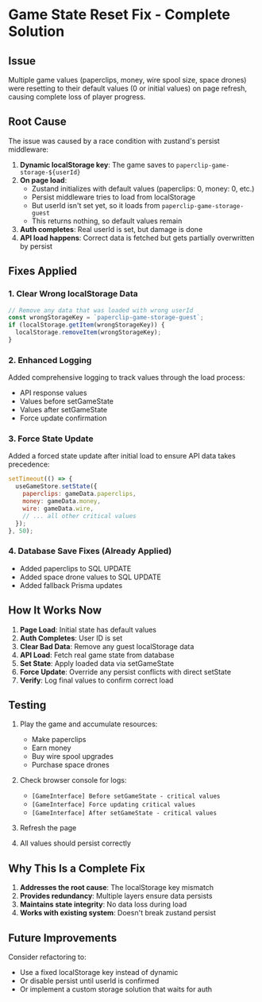 # Game State Reset Fix - Complete Solution

## Issue
Multiple game values (paperclips, money, wire spool size, space drones) were resetting to their default values (0 or initial values) on page refresh, causing complete loss of player progress.

## Root Cause
The issue was caused by a race condition with zustand's persist middleware:

1. **Dynamic localStorage key**: The game saves to `paperclip-game-storage-${userId}`
2. **On page load**: 
   - Zustand initializes with default values (paperclips: 0, money: 0, etc.)
   - Persist middleware tries to load from localStorage
   - But userId isn't set yet, so it loads from `paperclip-game-storage-guest`
   - This returns nothing, so default values remain
3. **Auth completes**: Real userId is set, but damage is done
4. **API load happens**: Correct data is fetched but gets partially overwritten by persist

## Fixes Applied

### 1. Clear Wrong localStorage Data
```javascript
// Remove any data that was loaded with wrong userId
const wrongStorageKey = `paperclip-game-storage-guest`;
if (localStorage.getItem(wrongStorageKey)) {
  localStorage.removeItem(wrongStorageKey);
}
```

### 2. Enhanced Logging
Added comprehensive logging to track values through the load process:
- API response values
- Values before setGameState
- Values after setGameState
- Force update confirmation

### 3. Force State Update
Added a forced state update after initial load to ensure API data takes precedence:
```javascript
setTimeout(() => {
  useGameStore.setState({
    paperclips: gameData.paperclips,
    money: gameData.money,
    wire: gameData.wire,
    // ... all other critical values
  });
}, 50);
```

### 4. Database Save Fixes (Already Applied)
- Added paperclips to SQL UPDATE
- Added space drone values to SQL UPDATE
- Added fallback Prisma updates

## How It Works Now

1. **Page Load**: Initial state has default values
2. **Auth Completes**: User ID is set
3. **Clear Bad Data**: Remove any guest localStorage data
4. **API Load**: Fetch real game state from database
5. **Set State**: Apply loaded data via setGameState
6. **Force Update**: Override any persist conflicts with direct setState
7. **Verify**: Log final values to confirm correct load

## Testing

1. Play the game and accumulate resources:
   - Make paperclips
   - Earn money  
   - Buy wire spool upgrades
   - Purchase space drones

2. Check browser console for logs:
   - `[GameInterface] Before setGameState - critical values`
   - `[GameInterface] Force updating critical values`
   - `[GameInterface] After setGameState - critical values`

3. Refresh the page

4. All values should persist correctly

## Why This Is a Complete Fix

1. **Addresses the root cause**: The localStorage key mismatch
2. **Provides redundancy**: Multiple layers ensure data persists
3. **Maintains state integrity**: No data loss during load
4. **Works with existing system**: Doesn't break zustand persist

## Future Improvements

Consider refactoring to:
- Use a fixed localStorage key instead of dynamic
- Or disable persist until userId is confirmed
- Or implement a custom storage solution that waits for auth
